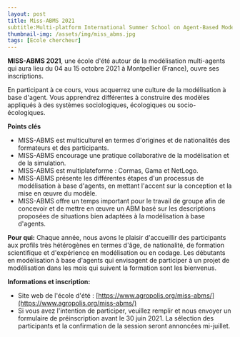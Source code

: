 ```yaml
---
layout: post
title: Miss-ABMS 2021
subtitle:Multi-platform International Summer School on Agent-Based Modelling & Simulation for Renewable Resources Management
thumbnail-img: /assets/img/miss_abms.jpg
tags: [Ecole chercheur]
---
```

**MISS-ABMS 2021**, une école d'été autour de la modélisation multi-agents qui aura lieu du 04 au 15 octobre 2021 à Montpellier (France), ouvre ses inscriptions.

En participant à ce cours, vous acquerrez une culture de la modélisation à base d'agent. Vous apprendrez différentes à construire des modèles appliqués à des systèmes sociologiques, écologiques ou socio-écologiques.

**Points clés**
* MISS-ABMS est multiculturel en termes d'origines et de nationalités des formateurs et des participants.
* MISS-ABMS encourage une pratique collaborative de la modélisation et de la simulation.
* MISS-ABMS est multiplateforme : Cormas, Gama et NetLogo.
* MISS-ABMS présente les différentes étapes d'un processus de modélisation à base d'agents, en mettant l'accent sur la conception et la mise en œuvre du modèle.
* MISS-ABMS offre un temps important pour le travail de groupe afin de concevoir et de mettre en œuvre un ABM basé sur les descriptions proposées de situations bien adaptées à la modélisation à base d'agents.

**Pour qui:**
     Chaque année, nous avons le plaisir d'accueillir des participants aux profils très hétérogènes en termes d'âge, de nationalité, de formation scientifique et d'expérience en modélisation ou en codage. Les débutants en modélisation à base d'agents qui envisagent de participer à un projet de modélisation dans les mois qui suivent la formation sont les bienvenus.

**Informations et inscription:**
* Site web de l'école d'été : [https://www.agropolis.org/miss-abms/](https://www.agropolis.org/miss-abms/)
* Si vous avez l'intention de participer, veuillez remplir et nous envoyer un formulaire de préinscription avant le 30 juin 2021. La sélection des participants et la confirmation de la session seront annoncées mi-juillet.
